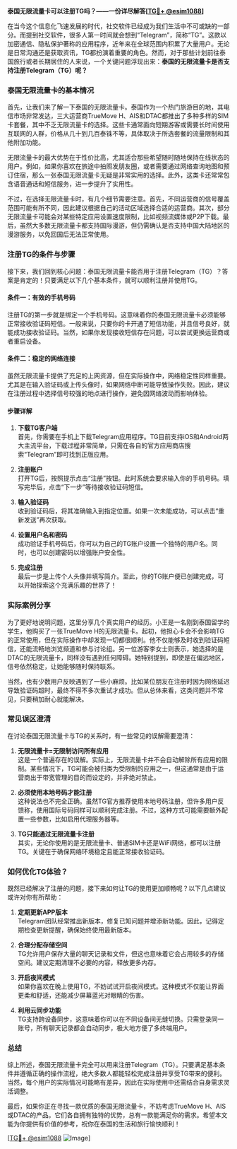 **泰国无限流量卡可以注册TG吗？——一份详尽解答[[TG💪+ @esim1088](https://t.me/s/esim1088)]**

在当今这个信息化飞速发展的时代，社交软件已经成为我们生活中不可或缺的一部分。而提到社交软件，很多人第一时间就会想到“Telegram”，简称“TG”。这款以加密通信、隐私保护著称的应用程序，近年来在全球范围内积累了大量用户。无论是日常沟通还是获取资讯，TG都扮演着重要的角色。然而，对于那些计划前往泰国旅行或者长期居住的人来说，一个关键问题浮现出来：**泰国的无限流量卡是否支持注册Telegram（TG）呢？**

### 泰国无限流量卡的基本情况

首先，让我们来了解一下泰国的无限流量卡。泰国作为一个热门旅游目的地，其电信市场非常发达，三大运营商TrueMove H、AIS和DTAC都推出了多种多样的SIM卡套餐，其中不乏无限流量卡的选择。这些卡通常面向短期游客或需要长时间使用互联网的人群，价格从几十到几百泰铢不等，具体取决于所选套餐的流量限制和其他附加功能。

无限流量卡的最大优势在于性价比高，尤其适合那些希望随时随地保持在线状态的用户。例如，如果你喜欢在旅途中拍照发朋友圈，或者需要通过网络查询地图和预订住宿，那么一张泰国无限流量卡无疑是非常实用的选择。此外，这类卡还常常包含语音通话和短信服务，进一步提升了实用性。

不过，在选择无限流量卡时，有几个细节需要注意。首先，不同运营商的信号覆盖范围可能有所不同，因此建议根据自己的活动区域选择合适的运营商。其次，部分无限流量卡可能会对某些特定应用设置速度限制，比如视频流媒体或P2P下载。最后，虽然大多数无限流量卡都支持国际漫游，但仍需确认是否支持中国大陆地区的漫游服务，以免回国后无法正常使用。

### 注册TG的条件与步骤

接下来，我们回到核心问题：泰国无限流量卡能否用于注册Telegram（TG）？答案是肯定的！只要满足以下几个基本条件，就可以顺利注册并使用TG。

#### 条件一：有效的手机号码

注册TG的第一步就是绑定一个手机号码。这意味着你的泰国无限流量卡必须能够正常接收验证码短信。一般来说，只要你的卡开通了短信功能，并且信号良好，就能成功接收验证码。当然，如果你发现接收短信存在问题，可以尝试更换运营商或者重启设备。

#### 条件二：稳定的网络连接

虽然无限流量卡提供了充足的上网资源，但在实际操作中，网络稳定性同样重要。尤其是在输入验证码或上传头像时，如果网络中断可能导致操作失败。因此，建议在注册过程中选择信号较强的地点进行操作，避免因网络波动而影响体验。

#### 步骤详解

1. **下载TG客户端**  
   首先，你需要在手机上下载Telegram应用程序。TG目前支持iOS和Android两大主流平台，下载过程非常简单，只需在各自的官方应用商店搜索“Telegram”即可找到正版应用。

2. **注册账户**  
   打开TG后，按照提示点击“注册”按钮。此时系统会要求输入你的手机号码。填写完毕后，点击“下一步”等待接收验证码短信。

3. **输入验证码**  
   收到验证码后，将其准确输入到指定位置。如果一次未能成功，可以点击“重新发送”再次获取。

4. **设置用户名和密码**  
   成功验证手机号码后，你可以为自己的TG账户设置一个独特的用户名。同时，也可以创建密码以增强账户安全性。

5. **完成注册**  
   最后一步是上传个人头像并填写简介。至此，你的TG账户便已创建完成，可以开始探索这个充满乐趣的世界了！

### 实际案例分享

为了更好地说明问题，这里分享几个真实用户的经历。小王是一名刚到泰国留学的学生，他购买了一张TrueMove H的无限流量卡。起初，他担心卡会不会影响TG的正常使用，但在实际操作中却发现一切都很顺利。他不仅能够及时收到验证码短信，还能流畅地浏览频道和参与讨论组。另一位游客李女士则表示，她选择的是DTAC的无限流量卡，同样没有遇到任何障碍。她特别提到，即使是在偏远地区，信号依然稳定，让她能够随时保持联系。

当然，也有少数用户反映遇到了一些小麻烦。比如某位朋友在注册时因为网络延迟导致验证码超时，最终不得不多次重试才成功。但从总体来看，这类问题并不常见，只要稍加耐心就能解决。

### 常见误区澄清

在讨论泰国无限流量卡与TG的关系时，有一些常见的误解需要澄清：

1. **无限流量卡=无限制访问所有应用**  
   这是一个普遍存在的误解。实际上，无限流量卡并不会自动解除所有应用的限制。某些情况下，TG可能会被归类为受限制的应用之一，但这通常是由于运营商出于带宽管理的目的而设定的，并非绝对禁止。

2. **必须使用本地号码才能注册**  
   这种说法也不完全正确。虽然TG官方推荐使用本地号码注册，但许多用户反馈称，使用国际号码同样可以顺利完成注册。不过，这种方式可能需要额外配置一些参数，比如启用代理服务器等。

3. **TG只能通过无限流量卡注册**  
   其实，无论你使用的是无限流量卡、普通SIM卡还是WiFi网络，都可以注册TG。关键在于确保网络环境稳定且能正常接收验证码。

### 如何优化TG体验？

既然已经解决了注册的问题，接下来如何让TG的使用更加顺畅呢？以下几点建议或许对你有所帮助：

1. **定期更新APP版本**  
   Telegram团队经常推出新版本，修复已知问题并增添新功能。因此，记得定期检查更新提醒，确保始终使用最新版本。

2. **合理分配存储空间**  
   TG允许用户保存大量的聊天记录和文件，但这也意味着它会占用较多的存储空间。建议定期清理不必要的内容，释放更多内存。

3. **开启夜间模式**  
   如果你喜欢在晚上使用TG，不妨试试开启夜间模式。这种模式不仅能让界面更柔和舒适，还能减少屏幕蓝光对眼睛的伤害。

4. **利用云同步功能**  
   TG支持跨设备同步，这意味着你可以在不同设备间无缝切换。只需登录同一账号，所有聊天记录都会自动同步，极大地方便了多终端用户。

### 总结

综上所述，泰国无限流量卡完全可以用来注册Telegram（TG）。只要满足基本条件并遵循正确的操作流程，绝大多数人都能轻松完成注册并享受TG带来的便利。当然，每个用户的实际情况可能略有差异，因此在实际使用中还需结合自身需求灵活调整。

最后，如果你正在寻找一款优质的泰国无限流量卡，不妨考虑TrueMove H、AIS或DTAC的产品。它们各自拥有独特的优势，总有一款能满足你的需求。希望本文能为你提供有价值的参考，祝你在泰国的生活和旅行愉快顺利！

[[TG💪+ @esim1088](https://t.me/s/esim1088) ![Image](https://i.postimg.cc/4NQfJmqS/Snipaste-2025-05-13-00-14-12.png)]
